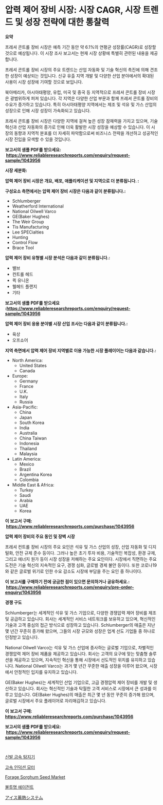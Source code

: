 <p><h1>압력 제어 장비 시장: 시장 CAGR, 시장 트렌드 및 성장 전략에 대한 통찰력</h1></p><p><strong>요약</strong></p>
<p><p>프레셔 콘트롤 장비 시장은 예측 기간 동안 약 6.1%의 연평균 성장률(CAGR)로 성장할 것으로 예상됩니다. 이 시장 조사 보고서는 현재 시장 상황에 특별히 관련된 내용을 제공합니다. </p><p>프레셔 콘트롤 장비 시장의 주요 트렌드는 산업 자동화 및 기술 혁신의 촉진에 의해 견조한 성장이 예상되는 것입니다. 신규 유출 지역 개발 및 다양한 산업 분야에서의 확대된 사용이 시장 성장에 기여할 것으로 보입니다.</p><p>북아메리카, 아시아태평양, 유럽, 미국 및 중국 등 지역적으로 프레셔 콘트롤 장비 시장은 광범위하게 퍼져 있습니다. 각 지역은 다양한 산업 부문과 함께 프레셔 콘트롤 장비의 수요가 증가하고 있습니다. 특히 아시아태평양 지역에서는 제조 및 석유 및 가스 산업의 성장으로 인해 시장 성장이 가속화되고 있습니다.</p><p>프레셔 콘트롤 장비 시장은 다양한 지역에 걸쳐 높은 성장 잠재력을 가지고 있으며, 기술 혁신과 산업 자동화의 증가로 인해 더욱 활발한 시장 성장을 예상할 수 있습니다. 이 시장의 동향과 지역적 분포를 더 자세히 파악함으로써 비즈니스 전략을 개선하고 성공적인 시장 진입을 모색할 수 있을 것입니다.</p></p>
<p><strong>보고서의 샘플 PDF를 받으세요: &nbsp;<a href="https://www.reliableresearchreports.com/enquiry/request-sample/1043956">https://www.reliableresearchreports.com/enquiry/request-sample/1043956</a></strong></p>
<p><strong>시장 세분화:</strong></p>
<p><strong> 압력 제어 장비 시장은 개요, 배포, 애플리케이션 및 지역으로 더 분류됩니다. :</strong></p>
<p><strong>구성요소 측면에서는 압력 제어 장비 시장은 다음과 같이 분류됩니다.:</strong></p>
<p><ul><li>Schlumberger</li><li>Weatherford International</li><li>National Oilwell Varco</li><li>GE(Baker Hughes)</li><li>The Weir Group</li><li>Tis Manufacturing</li><li>Lee SPECialties</li><li>Hunting</li><li>Control Flow</li><li>Brace Tool</li></ul></p>
<p><strong> 압력 제어 장비 유형별 시장 분석은 다음과 같이 분류됩니다.:</strong></p>
<p><ul><li>밸브</li><li>컨트롤 헤드</li><li>퀵 유니온</li><li>웰헤드 플랜지</li><li>기타</li></ul></p>
<p><strong>보고서의 샘플 PDF를 받으세요 :<a href="https://www.reliableresearchreports.com/enquiry/request-sample/1043956">https://www.reliableresearchreports.com/enquiry/request-sample/1043956</a></strong></p>
<p><strong> 압력 제어 장비 응용 분야별 시장 산업 조사는 다음과 같이 분류됩니다.:</strong></p>
<p><ul><li>육상</li><li>오프쇼어</li></ul></p>
<p><strong>지역 측면에서 압력 제어 장비 지역별로 이용 가능한 시장 플레이어는 다음과 같습니다.:</strong></p>
<p><ul>
    <li>
        North America:
        <ul>
            <li>United States</li>
            <li>Canada</li>
        </ul>
    </li>
    <li>
        Europe:
        <ul>
            <li>Germany</li>
            <li>France</li>
            <li>U.K.</li>
            <li>Italy</li>
            <li>Russia</li>
        </ul>
    </li>
    <li>
        Asia-Pacific:
        <ul>
            <li>China</li>
            <li>Japan</li>
            <li>South Korea</li>
            <li>India</li>
            <li>Australia</li>
            <li>China Taiwan</li>
            <li>Indonesia</li>
            <li>Thailand</li>
            <li>Malaysia</li>
        </ul>
    </li>
    <li>
        Latin America:
        <ul>
            <li>Mexico</li>
            <li>Brazil</li>
            <li>Argentina Korea</li>
            <li>Colombia</li>
        </ul>
    </li>
    <li>
        Middle East & Africa:
        <ul>
            <li>Turkey</li>
            <li>Saudi</li>
            <li>Arabia</li>
            <li>UAE</li>
            <li>Korea</li>
        </ul>
    </li>
    </ul></p>
<p><strong>이 보고서 구매: &nbsp;<a href="https://www.reliableresearchreports.com/purchase/1043956">https://www.reliableresearchreports.com/purchase/1043956</a></strong></p>
<p><strong>압력 제어 장비의 주요 동인 및 장벽 시장</strong></p>
<p><p>프레셔 컨트롤 장비 시장의 주요 요인은 석유 및 가스 산업의 성장, 산업 자동화 및 디지털화, 안전 규제 준수 등이다. 그러나 높은 초기 투자 비용, 기술적인 복잡성, 환경 규제, 그리고 에너지 원가 등이 시장 성장을 저해하는 주요 요인이다. 시장에서 직면하는 주요 도전은 기술 혁신의 지속적인 요구, 경쟁 심화, 글로벌 경제 불안 등이다. 또한 코로나19와 같은 글로벌 위기로 인한 수요 감소도 시장에 부담을 주는 요인 중 하나이다.</p></p>
<p><strong>이 보고서를 구매하기 전에 궁금한 점이 있으면 문의하거나 공유하세요.: &nbsp;<a href="https://www.reliableresearchreports.com/enquiry/pre-order-enquiry/1043956">https://www.reliableresearchreports.com/enquiry/pre-order-enquiry/1043956</a></strong></p>
<p><strong>경쟁 구도</strong></p>
<p><p>Schlumberger는 세계적인 석유 및 가스 기업으로, 다양한 경쟁압력 제어 장비를 제조 및 공급하고 있습니다. 회사는 세계적인 서비스 네트워크를 보유하고 있으며, 혁신적인 기술과 고객 중심의 접근 방식으로 성장하고 있습니다. Schlumberger의 매출은 지난 몇 년간 꾸준히 증가해 왔으며, 그들의 시장 규모와 성장은 업계 선도 기업들 중 하나로 인정받고 있습니다.</p><p>National Oilwell Varco는 석유 및 가스 산업에 종사하는 글로벌 기업으로, 차별적인 경쟁압력 제어 장비 제품을 제공하고 있습니다. 회사는 고객의 요구에 맞는 맞춤형 솔루션을 제공하고 있으며, 지속적인 혁신을 통해 시장에서 선도적인 위치를 유지하고 있습니다. National Oilwell Varco는 과거 몇 년간 꾸준한 매출 성장을 이루어 왔으며, 시장에서 안정적인 입지를 유지하고 있습니다.</p><p>GE(Baker Hughes)는 세계적인 산업 기업으로, 고급 경쟁압력 제어 장비를 개발 및 생산하고 있습니다. 회사는 혁신적인 기술과 탁월한 고객 서비스로 시장에서 큰 성과를 이루고 있습니다. GE(Baker Hughes)의 매출은 최근 몇 년 동안 꾸준히 증가해 왔으며, 글로벌 시장에서 주요 플레이어로 자리매김하고 있습니다.</p></p>
<p><strong>이 보고서 구매: &nbsp; <a href="https://www.reliableresearchreports.com/purchase/1043956">https://www.reliableresearchreports.com/purchase/1043956</a></strong></p>
<p><strong>보고서의 샘플 PDF를 받으세요: &nbsp;<a href="https://www.reliableresearchreports.com/enquiry/request-sample/1043956">https://www.reliableresearchreports.com/enquiry/request-sample/1043956</a></strong><strong></strong></p>
<p>&nbsp;</p>
<p><p><a href="https://medium.com/@greggibson7876/%EC%8B%A0%EB%B0%9C-%EA%B8%88%EC%86%8D-%ED%83%90%EC%A7%80%EA%B8%B0-%EC%8B%9C%EC%9E%A5%EC%9D%80-%EC%8B%9C%EC%9E%A5-%EC%A0%90%EC%9C%A0%EC%9C%A8-%ED%81%AC%EA%B8%B0-%EB%B0%8F-2031%EB%85%84%EA%B9%8C%EC%A7%80-%EC%98%88%EC%B8%A1%EB%90%9C-%EC%98%88%EC%B8%A1%EC%97%90-%EC%B4%88%EC%A0%90%EC%9D%84-%EB%A7%9E%EC%B6%A5%EB%8B%88%EB%8B%A4-6b485add2a0e">신발 금속 탐지기</a></p><p><a href="https://github.com/ZacharyScthmitt4465/Market-Research-Report-List-1/blob/main/76837927692.md">고속 인덕션 모터</a></p><p><a href="https://issuu.com/reportprime-2/docs/forage-sorghum-seed-market-size-2030.pptx">Forage Sorghum Seed Market</a></p><p><a href="https://github.com/lkwggful07722/Market-Research-Report-List-1/blob/main/73728937691.md">불투명 에이전트</a></p><p><a href="https://medium.com/@jacksonmith1931/%E3%82%A2%E3%82%A4%E3%82%B9%E3%82%B5%E3%83%BC%E3%83%9E%E3%83%AB%E3%82%B9%E3%83%88%E3%83%AC%E3%83%BC%E3%82%B8%E3%82%B7%E3%82%B9%E3%83%86%E3%83%A0%E5%B8%82%E5%A0%B4-2031%E5%B9%B4%E3%81%BE%E3%81%A7%E3%81%AE%E6%88%90%E5%8A%9F%E3%81%99%E3%82%8B%E3%83%93%E3%82%B8%E3%83%8D%E3%82%B9%E6%88%A6%E7%95%A5%E3%81%AE%E9%8D%B5-ef81d9c9eedc">アイス蓄熱システム</a></p></p>